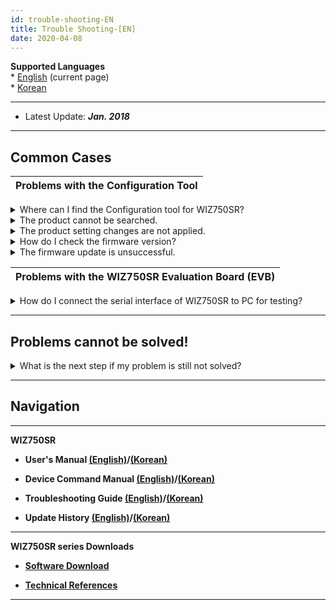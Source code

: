 ```yaml
---
id: trouble-shooting-EN
title: Trouble Shooting-[EN]
date: 2020-04-08
---
```


**Supported Languages**  
\* [English](./Trouble-Shooting-EN.md) (current page)  
\* [Korean](./Trouble-Shooting-KO.md)

-----

  - Latest Update: ***Jan. 2018***

-----

## Common Cases

| Problems with the Configuration Tool |
| ------------------------------------ |

<details>
<summary>Where can I find the Configuration tool for WIZ750SR?</summary>

- WIZ750SR is a product designed to be compatible with WIZ107/108SR.
  Thus there is not a separate Configuration tool exclusively for
  WIZ750SR and users should use the WIZ107/107SR Configuration tool.

- The latest version Configuration tool can be downloaded at this [download page](./Download.md).

</details>

<details>
 <summary>The product cannot be searched.</summary>

  - Check the power and Ethernet cable’s connection first.

  - Check if the ping request from PC to module is successful.
      - When using Windows
        1.  Run \> Enter 'cmd' (windows command line)
        2.  ping 192.168.xxx.xxx (enter the allocated IP address)
        3.  Check response

|                                                                                                      |
| ---------------------------------------------------------------------------------------------------- |
| ![](https://d3cmhcsnvv7jc.cloudfront.net/docs/img/products/wiz750sr/troubleshooting/windows_cmd.png) |
| Entering 'cmd' command on Windows Run                                                                |

|                                                                                                         |
| ------------------------------------------------------------------------------------------------------- |
| ![](https://d3cmhcsnvv7jc.cloudfront.net/docs/img/products/wiz750sr/troubleshooting/ping_success_0.png) |
| Ping request / reply success                                                                            |

|                                                                                                        |
| ------------------------------------------------------------------------------------------------------ |
| ![](https://d3cmhcsnvv7jc.cloudfront.net/docs/img/products/wiz750sr/troubleshooting/ping_failed_0.png) |
| Ping request / reply failed                                                                            |

  - Use **UDP broadcast, port 50001** in order to use the UDP
    Search from the configuration tool of WIZ750SR. Please test after
    closing the **OS firewall and virus programs**. 

  - If there is a problem with the UDP port, users can change the OS
    inbound / outbound port settings to open the Search & firmware
    update port (UDP/TCP 50001, TCP 50002).

  - If multiple network adaptors are used, an error can occur in sending
    the packet in the correct order of the network interface Metric.
    Deactivate all other adaptors except the one that is used for OS
    setting in order to test again.
      - This problem can occur because of the virtual Ethernet adaptor,
        which is used for the networking of Virtual Machines like VMware
        or Virtual Box is used.

</details>

<details>
<summary>The product setting changes are not applied.</summary>

  - Click the ‘Setting’ icon from the Configuration tool after changing
    the product setting; then the product will restart and the changes
    will be applied.

|                                                                                                    |
| -------------------------------------------------------------------------------------------------- |
| ![](https://d3cmhcsnvv7jc.cloudfront.net/docs/img/products/wiz750sr/gettingstarted/configtool.png) |
| WIZ107/108SR & **WIZ750SR** Configuration Tool                                                     |

</details>

<details>
<summary>How do I check the firmware version?</summary>

1.  Click 'Search' and click the \[+\] MAC address to check the product information
2.  Check the ‘Firmware version' 

  - User can check the latest firmware version at the [product update history page](./Series-Update-History-EN.md) and [download page](./Download.md).

</details>

<details>
<summary>The firmware update is unsuccessful.</summary>

  - WIZ750SR has an internal TCP server for firmware updates.
      - TCP port number: 50002

  - Check if the ping request from PC to module is successful.
      - When using Windows
        1.  Run \> Enter 'cmd' (windows command line)
        2.  ping 192.168.xxx.xxx (enter the allocated IP address)
        3.  Check response

|                                                                                                      |
| ---------------------------------------------------------------------------------------------------- |
| ![](https://d3cmhcsnvv7jc.cloudfront.net/docs/img/products/wiz750sr/troubleshooting/windows_cmd.png) |
| Entering 'cmd' command on Windows Run                                                                |

|                                                                                                         |
| ------------------------------------------------------------------------------------------------------- |
| ![](https://d3cmhcsnvv7jc.cloudfront.net/docs/img/products/wiz750sr/troubleshooting/ping_success_0.png) |
| Ping request / reply success                                                                            |

|                                                                                                        |
| ------------------------------------------------------------------------------------------------------ |
| ![](https://d3cmhcsnvv7jc.cloudfront.net/docs/img/products/wiz750sr/troubleshooting/ping_failed_0.png) |
| Ping request / reply failed                                                                            |

  - The IP WIZ750SR and IP of the PC running the configuration tool must
    be identical in order to update the firmware.
      - In **DHCP mode** (automatic IP allocation), the PC and WIZ750Sr
        must have the same router allocate IP.
      - In **Static mode** (manual IP allocation), set as shown below.
          - 예) Product IP address: 192.168.11.2
          - 예) PC IP address: 192.168.11.3 (Same Class C private IPv4
            address range, Different IP address)

</details>

| Problems with the WIZ750SR Evaluation Board (EVB) |
| ------------------------------------------------- |

<details>
<summary>How do I connect the serial interface of WIZ750SR to PC for testing?</summary>

- There are two versions of the WIZ750SR evaluation board, RS-232/TTL & RS-422/485, and each is composed of a different serial interface connector.

- The **DB9 connector** is provided with the **RS-232/TTL version**; users can connect it to the serial port of the PC or use it with a RS-232 to USB convertor (available at Amazon).

- The **terminal block interface** is provided with the **RS-422/485 version**; this is used to connect to the user’s serial device. If the user wishes to connect with the PC, an RS-422/485 to USB connector (available at Amazon) is needed.

</details>

-----

## Problems cannot be solved\!


<details>
<summary>What is the next step if my problem is still not solved?</summary>

  - Users can ask questions at the [WIZnet Forum](https://forum.wiznet.io/).
      - <https://forum.wiznet.io/>

  - All WIZnet products have a **warranty of 1 year from the purchase
    date**.
  - Contact the person you purchased the product from and request a
    **RMA**.

</details>

-----

## Navigation

-----

 **WIZ750SR** 

  - **User's Manual [(English)](./Users-Manual-EN.md)/[(Korean)](./Users-Manual-KO.md)** 
  
  - **Device Command Manual [(English)](./Command-Manual-EN.md)/[(Korean)](./Command-Manual-KO.md)**
  
  - **Troubleshooting Guide [(English)](./Trouble-Shooting-EN.md)/[(Korean)](./Trouble-Shooting-KO.md)**
  
  - **Update History [(English)](./Series-Update-History-EN.md)/[(Korean)](./Series-Update-History-KO.md)**
  
-----

**WIZ750SR series Downloads** 

  - **[Software Download](./Download.md)**

  - **[Technical References](./Technical-References.md)**

-----

